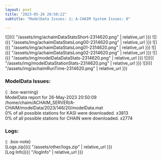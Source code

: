 ```yaml
---
layout: post
title: "2023-05-26 20:50:22"
subtitle: "ModelData Issues: 2; A-CHAIM System Issues: 0"

---
```


![]({{ "/assets/img/achaimDataStatsShort-2314620.png" | relative_url }})
![]({{ "/assets/img/achaimDataStatsLong00-2314620.png" | relative_url }})
![]({{ "/assets/img/achaimDataStatsLong01-2314620.png" | relative_url }})
![]({{ "/assets/img/achaimDataStatsLong02-2314620.png" | relative_url }})
![]({{ "/assets/img/modelDataDataStats-2314620.png" | relative_url }})
![]({{ "/assets/img/modelDataStationStats-2314620.png" | relative_url }})
![]({{ "/assets/img/achaimRunTime-2314620.png" | relative_url }})


### ModelData Issues:  
  
{: .box-warning}  
 ModelData report for 26-May-2023 20:50:09   
 /home/chaim/ACHAIM_SERVER/A-CHAIM/modelData/2023/146/20/modelData.mat   
 0% of all possible stations for KASI were downloaded. x3813   
 0% of all possible stations for CHAIN were downloaded. x2774   
  


### Logs:  
  
{: .box-note}  
[Logs.zip]({{ "/assets/other/logs.zip" | relative_url }})  
[Log Info]({{ "/logInfo" | relative_url }})  
